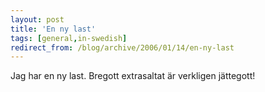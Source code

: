 ```yaml
---
layout: post
title: 'En ny last'
tags: [general,in-swedish]
redirect_from: /blog/archive/2006/01/14/en-ny-last
---
```


Jag har en ny last. Bregott extrasaltat är verkligen jättegott!


